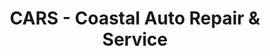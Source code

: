 ---
title: "CARS - Coastal Auto Repair & Service"
url: /sechelt/cars-coastal-auto-repair-and-service/
shop: car repair
---